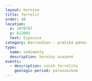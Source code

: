 ```yaml
---
layout: hornina
title: ferrolit
order: 40
location:
  x: 1070767
  y: 812005
  text: Ejpovice
category: Barrandien - pražská pánev
type:
  name: sedimenty
  description: horniny usazené
events:
  - description: vznik ferrolitu
    geologic-period: paleozoikum
---
```


